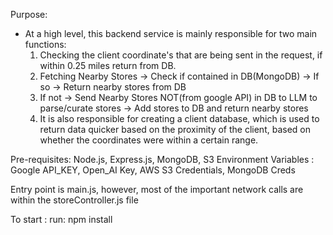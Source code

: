 Purpose:

- At a high level, this backend service is mainly responsible for two main functions:
  1. Checking the client coordinate's that are being sent in the request, if within 0.25 miles return from DB. 
  1. Fetching Nearby Stores -> Check if contained in DB(MongoDB) -> If so -> Return nearby stores from DB
  2. If not -> Send Nearby Stores NOT(from google API) in DB to LLM to parse/curate stores -> Add stores to DB and return nearby stores
  3. It is also responsible for creating a client database, which is used to return data quicker based on the proximity
     of the client, based on whether the coordinates were within a certain range. 

Pre-requisites: Node.js, Express.js, MongoDB, S3
Environment Variables : Google API_KEY, Open_AI Key, AWS S3 Credentials, MongoDB Creds

Entry point is main.js, however, most of the important network calls are within the storeController.js file 

To start : 
run: 
npm install 
